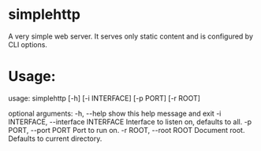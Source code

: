 simplehttp
==========

A very simple web server.  It serves only static content and is configured by CLI options.

Usage:
======
usage: simplehttp [-h] [-i INTERFACE] [-p PORT] [-r ROOT]

optional arguments:
  -h, --help            show this help message and exit
  -i INTERFACE, --interface INTERFACE
                        Interface to listen on, defaults to all.
  -p PORT, --port PORT  Port to run on.
  -r ROOT, --root ROOT  Document root. Defaults to current directory.
